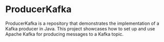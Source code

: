 # ProducerKafka
ProducerKafka is a repository that demonstrates the implementation of a Kafka producer in Java. This project showcases how to set up and use Apache Kafka for producing messages to a Kafka topic.
